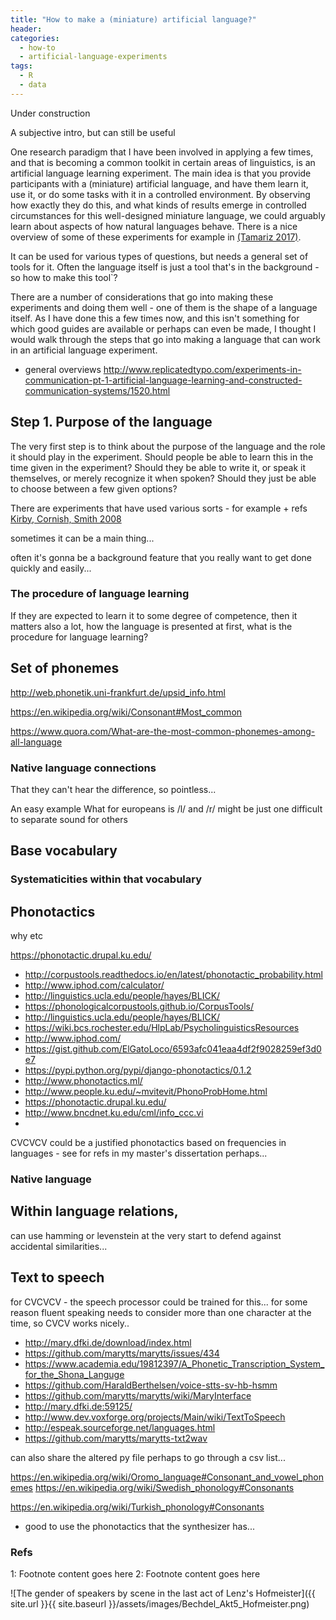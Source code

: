 ```yaml
---
title: "How to make a (miniature) artificial language?"
header:
categories:
  - how-to
  - artificial-language-experiments
tags:
  - R
  - data
---
```


Under construction

A subjective intro, but can still be useful

One research paradigm that I have been involved in applying a few times, and that is becoming a common toolkit in certain areas of linguistics, is an artificial language learning experiment. The main idea is that you provide participants with a (miniature) artificial language, and have them learn it, use it, or do some tasks with it in a controlled environment. By observing how exactly they do this, and what kinds of results emerge in controlled circumstances for this well-designed miniature language, we could arguably learn about aspects of how natural languages behave. There is a nice overview of some of these experiments for example in [(Tamariz 2017)](#myfootnote1).

It can be used for various types of questions, but needs a general set of tools for it.
Often the language itself is just a tool that's in the background - so how to make this tool`?


There are a number of considerations that go into making these experiments and doing them well - one of them is the shape of a language itself. As I have done this a few times now, and this isn't something for which good guides are available or perhaps can even be made, I thought I would walk through the steps that go into making a language that can work in an artificial language experiment.


- general overviews http://www.replicatedtypo.com/experiments-in-communication-pt-1-artificial-language-learning-and-constructed-communication-systems/1520.html


## Step 1. Purpose of the language

The very first step is to think about the purpose of the language and the role it should play in the experiment. Should people be able to learn this in the time given in the experiment? Should they be able to write it, or speak it themselves, or merely recognize it when spoken? Should they just be able to choose between a few given options?

There are experiments that have used various sorts - for example + refs
[Kirby, Cornish, Smith 2008](#myfootnote2)


sometimes it can be a main thing...

often it's gonna be a background feature that you really want to get done quickly and easily...



### The procedure of language learning

If they are expected to learn it to some degree of competence, then it matters also a lot, how the language is presented at first, what is the procedure for language learning?


## Set of phonemes

http://web.phonetik.uni-frankfurt.de/upsid_info.html

https://en.wikipedia.org/wiki/Consonant#Most_common

https://www.quora.com/What-are-the-most-common-phonemes-among-all-language



### Native language connections

That they can't hear the difference, so pointless...

An easy example What for europeans is /l/ and /r/ might be just one difficult to separate sound for others

## Base vocabulary



### Systematicities within that vocabulary

## Phonotactics

why etc

https://phonotactic.drupal.ku.edu/

- http://corpustools.readthedocs.io/en/latest/phonotactic_probability.html
- http://www.iphod.com/calculator/
- http://linguistics.ucla.edu/people/hayes/BLICK/
- https://phonologicalcorpustools.github.io/CorpusTools/
- http://linguistics.ucla.edu/people/hayes/BLICK/
- https://wiki.bcs.rochester.edu/HlpLab/PsycholinguisticsResources
- http://www.iphod.com/
- https://gist.github.com/ElGatoLoco/6593afc041eaa4df2f9028259ef3d0e7
- https://pypi.python.org/pypi/django-phonotactics/0.1.2
- http://www.phonotactics.ml/
- http://www.people.ku.edu/~mvitevit/PhonoProbHome.html
- https://phonotactic.drupal.ku.edu/
- http://www.bncdnet.ku.edu/cml/info_ccc.vi
-

CVCVCV could be a justified phonotactics based on frequencies in languages - see for refs in my master's dissertation perhaps...


### Native language


## Within language relations,

can use hamming or levenstein at the very start to defend against accidental similarities...



## Text to speech


for CVCVCV - the speech processor could be trained for this... for some reason fluent speaking needs to consider more than one character at the time, so CVCV works nicely..

- http://mary.dfki.de/download/index.html
- https://github.com/marytts/marytts/issues/434
- https://www.academia.edu/19812397/A_Phonetic_Transcription_System_for_the_Shona_Languge
- https://github.com/HaraldBerthelsen/voice-stts-sv-hb-hsmm
- https://github.com/marytts/marytts/wiki/MaryInterface
- http://mary.dfki.de:59125/
- http://www.dev.voxforge.org/projects/Main/wiki/TextToSpeech
- http://espeak.sourceforge.net/languages.html
- https://github.com/marytts/marytts-txt2wav

can also share the altered py file perhaps to go through a csv list...


https://en.wikipedia.org/wiki/Oromo_language#Consonant_and_vowel_phonemes
https://en.wikipedia.org/wiki/Swedish_phonology#Consonants

https://en.wikipedia.org/wiki/Turkish_phonology#Consonants
- good to use the phonotactics that the synthesizer has...



### Refs

<a name="myfootnote1">1</a>: Footnote content goes here
<a name="myfootnote2">2</a>: Footnote content goes here




![The gender of speakers by scene in the last act of Lenz's Hofmeister]({{ site.url }}{{ site.baseurl }}/assets/images/Bechdel_Akt5_Hofmeister.png)
